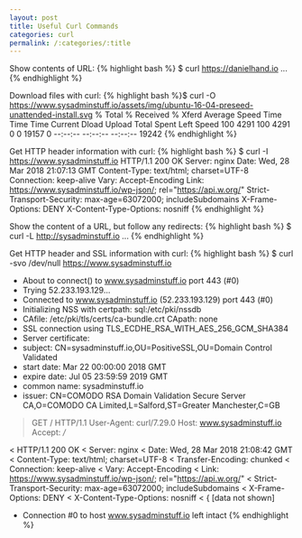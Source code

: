 ```yaml
---
layout: post
title: Useful Curl Commands
categories: curl
permalink: /:categories/:title
---
```


Show contents of URL: 
{% highlight bash %}
$ curl https://danielhand.io
...
{% endhighlight %}

Download files with curl: 
{% highlight bash %}$ curl -O https://www.sysadminstuff.io/assets/img/ubuntu-16-04-preseed-unattended-install.svg
  % Total    % Received % Xferd  Average Speed   Time    Time     Time  Current
                                 Dload  Upload   Total   Spent    Left  Speed
100  4291  100  4291    0     0  19157      0 --:--:-- --:--:-- --:--:-- 19242
{% endhighlight %}


Get HTTP header information with curl: 
{% highlight bash %}
$ curl -I  https://www.sysadminstuff.io
HTTP/1.1 200 OK
Server: nginx
Date: Wed, 28 Mar 2018 21:07:13 GMT
Content-Type: text/html; charset=UTF-8
Connection: keep-alive
Vary: Accept-Encoding
Link: <https://www.sysadminstuff.io/wp-json/>; rel="https://api.w.org/"
Strict-Transport-Security: max-age=63072000; includeSubdomains
X-Frame-Options: DENY
X-Content-Type-Options: nosniff
{% endhighlight %}

Show the content of a URL, but follow any redirects: 
{% highlight bash %}
$ curl -L http://sysadminstuff.io
...
{% endhighlight %}

Get HTTP header and SSL information with curl: 
{% highlight bash %}
$ curl -svo /dev/null https://www.sysadminstuff.io
* About to connect() to www.sysadminstuff.io port 443 (#0)
*   Trying 52.233.193.129...
* Connected to www.sysadminstuff.io (52.233.193.129) port 443 (#0)
* Initializing NSS with certpath: sql:/etc/pki/nssdb
*   CAfile: /etc/pki/tls/certs/ca-bundle.crt
  CApath: none
* SSL connection using TLS_ECDHE_RSA_WITH_AES_256_GCM_SHA384
* Server certificate:
* 	subject: CN=sysadminstuff.io,OU=PositiveSSL,OU=Domain Control Validated
* 	start date: Mar 22 00:00:00 2018 GMT
* 	expire date: Jul 05 23:59:59 2019 GMT
* 	common name: sysadminstuff.io
* 	issuer: CN=COMODO RSA Domain Validation Secure Server CA,O=COMODO CA Limited,L=Salford,ST=Greater Manchester,C=GB
> GET / HTTP/1.1
> User-Agent: curl/7.29.0
> Host: www.sysadminstuff.io
> Accept: */*
>
< HTTP/1.1 200 OK
< Server: nginx
< Date: Wed, 28 Mar 2018 21:08:42 GMT
< Content-Type: text/html; charset=UTF-8
< Transfer-Encoding: chunked
< Connection: keep-alive
< Vary: Accept-Encoding
< Link: <https://www.sysadminstuff.io/wp-json/>; rel="https://api.w.org/"
< Strict-Transport-Security: max-age=63072000; includeSubdomains
< X-Frame-Options: DENY
< X-Content-Type-Options: nosniff
<
{ [data not shown]
* Connection #0 to host www.sysadminstuff.io left intact
{% endhighlight %}
